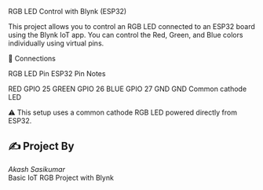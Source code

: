 RGB LED Control with Blynk (ESP32)

This project allows you to control an RGB LED connected to an ESP32 board using the Blynk IoT app. You can control the Red, Green, and Blue colors individually using virtual pins.

🔌 Connections

RGB LED Pin	ESP32 Pin	Notes

RED	GPIO 25	
GREEN	GPIO 26	
BLUE	GPIO 27	
GND	GND	Common cathode LED


⚠ This setup uses a common cathode RGB LED powered directly from ESP32.


## ✍ Project By

*Akash Sasikumar*  
Basic IoT RGB Project with Blynk
